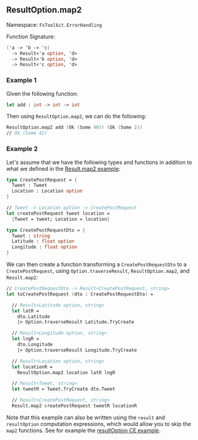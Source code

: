 ## ResultOption.map2

Namespace: `FsToolkit.ErrorHandling`

Function Signature:

```fsharp
('a -> 'b -> 'c)
  -> Result<'a option, 'd>
  -> Result<'b option, 'd>
  -> Result<'c option, 'd>
```

### Example 1

Given the following function:

```fsharp
let add : int -> int -> int
```

Then using `ResultOption.map2`, we can do the following:

```fsharp
ResultOption.map2 add (Ok (Some 40)) (Ok (Some 2)) 
// Ok (Some 42)
```

### Example 2

Let's assume that we have the following types and functions in addition to what we defined in the [Result.map2 example](../result/map2.md#example-2):

```fsharp
type CreatePostRequest = {
  Tweet : Tweet
  Location : Location option
}

// Tweet -> Location option -> CreatePostRequest
let createPostRequest tweet location =
  {Tweet = tweet; Location = location}

type CreatePostRequestDto = {
  Tweet : string
  Latitude : float option
  Longitude : float option
}
```

We can then create a function transforming a `CreatePostRequestDto` to a `CreatePostRequest`, using `Option.traverseResult`, `ResultOption.map2`, and `Result.map2`:


```fsharp
// CreatePostRequestDto -> Result<CreatePostRequest, string>
let toCreatePostRequest (dto : CreatePostRequestDto) = 

  // Result<Latitude option, string>
  let latR =
    dto.Latitude
    |> Option.traverseResult Latitude.TryCreate

  // Result<Longitude option, string>
  let lngR =
    dto.Longitude
    |> Option.traverseResult Longitude.TryCreate

  // Result<Location option, string>
  let locationR =
    ResultOption.map2 location latR lngR

  // Result<Tweet, string>
  let tweetR = Tweet.TryCreate dto.Tweet

  // Result<CreatePostRequest, string>
  Result.map2 createPostRequest tweetR locationR
```

Note that this example can also be written using the `result` and `resultOption` computation expressions, which would allow you to skip the `map2` functions. See for example the [resultOption CE example](../result/ce.md#example-2).